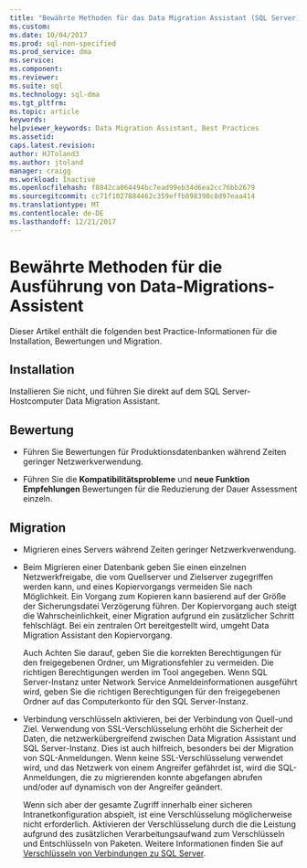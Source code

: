 ```yaml
---
title: "Bewährte Methoden für das Data Migration Assistant (SQL Server) | Microsoft Docs"
ms.custom: 
ms.date: 10/04/2017
ms.prod: sql-non-specified
ms.prod_service: dma
ms.service: 
ms.component: 
ms.reviewer: 
ms.suite: sql
ms.technology: sql-dma
ms.tgt_pltfrm: 
ms.topic: article
keywords: 
helpviewer_keywords: Data Migration Assistant, Best Practices
ms.assetid: 
caps.latest.revision: 
author: HJToland3
ms.author: jtoland
manager: craigg
ms.workload: Inactive
ms.openlocfilehash: f8842ca064494bc7ead99eb34d6ea2cc76bb2679
ms.sourcegitcommit: cc71f1027884462c359effb898390c8d97eaa414
ms.translationtype: MT
ms.contentlocale: de-DE
ms.lasthandoff: 12/21/2017
---
```

# <a name="best-practices-for-running-data-migration-assistant"></a>Bewährte Methoden für die Ausführung von Data-Migrations-Assistent
Dieser Artikel enthält die folgenden best Practice-Informationen für die Installation, Bewertungen und Migration.

## <a name="installation"></a>Installation

Installieren Sie nicht, und führen Sie direkt auf dem SQL Server-Hostcomputer Data Migration Assistant.

## <a name="assessment"></a>Bewertung

- Führen Sie Bewertungen für Produktionsdatenbanken während Zeiten geringer Netzwerkverwendung.

- Führen Sie die **Kompatibilitätsprobleme** und **neue Funktion Empfehlungen** Bewertungen für die Reduzierung der Dauer Assessment einzeln.

## <a name="migration"></a>Migration

- Migrieren eines Servers während Zeiten geringer Netzwerkverwendung.

- Beim Migrieren einer Datenbank geben Sie einen einzelnen Netzwerkfreigabe, die vom Quellserver und Zielserver zugegriffen werden kann, und eines Kopiervorgangs vermeiden Sie nach Möglichkeit. Ein Vorgang zum Kopieren kann basierend auf der Größe der Sicherungsdatei Verzögerung führen. Der Kopiervorgang auch steigt die Wahrscheinlichkeit, einer Migration aufgrund ein zusätzlicher Schritt fehlschlägt. Bei ein zentralen Ort bereitgestellt wird, umgeht Data Migration Assistant den Kopiervorgang.
 
    Auch Achten Sie darauf, geben Sie die korrekten Berechtigungen für den freigegebenen Ordner, um Migrationsfehler zu vermeiden. Die richtigen Berechtigungen werden im Tool angegeben. Wenn SQL Server-Instanz unter Network Service Anmeldeinformationen ausgeführt wird, geben Sie die richtigen Berechtigungen für den freigegebenen Ordner auf das Computerkonto für den SQL Server-Instanz.

- Verbindung verschlüsseln aktivieren, bei der Verbindung von Quell-und Ziel. Verwendung von SSL-Verschlüsselung erhöht die Sicherheit der Daten, die netzwerkübergreifend zwischen Data Migration Assistant und SQL Server-Instanz. Dies ist auch hilfreich, besonders bei der Migration von SQL-Anmeldungen. Wenn keine SSL-Verschlüsselung verwendet wird, und das Netzwerk von einem Angreifer gefährdet ist, wird die SQL-Anmeldungen, die zu migrierenden konnte abgefangen abrufen und/oder auf dynamisch von der Angreifer geändert.

    Wenn sich aber der gesamte Zugriff innerhalb einer sicheren Intranetkonfiguration abspielt, ist eine Verschlüsselung möglicherweise nicht erforderlich. Aktivieren der Verschlüsselung durch die die Leistung aufgrund des zusätzlichen Verarbeitungsaufwand zum Verschlüsseln und Entschlüsseln von Paketen. Weitere Informationen finden Sie auf [Verschlüsseln von Verbindungen zu SQL Server](https://go.microsoft.com/fwlink/?linkid=832513).
